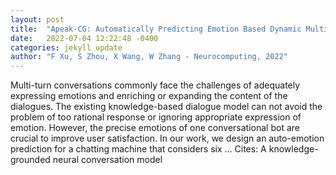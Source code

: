 ```yaml
---
layout: post
title:  "Apeak-CG: Automatically Predicting Emotion Based Dynamic Multi-form Knowledge Fusion Conversation Generation"
date:   2022-07-04 12:22:48 -0400
categories: jekyll update
author: "F Xu, S Zhou, X Wang, W Zhang - Neurocomputing, 2022"
---
```

Multi-turn conversations commonly face the challenges of adequately expressing emotions and enriching or expanding the content of the dialogues. The existing knowledge-based dialogue model can not avoid the problem of too rational response or ignoring appropriate expression of emotion. However, the precise emotions of one conversational bot are crucial to improve user satisfaction. In our work, we design an auto-emotion prediction for a chatting machine that considers six …
Cites: ‪A knowledge-grounded neural conversation model‬  